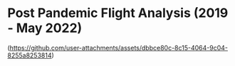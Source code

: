 # Post Pandemic Flight Analysis (2019 - May 2022)

(https://github.com/user-attachments/assets/dbbce80c-8c15-4064-9c04-8255a8253814)
